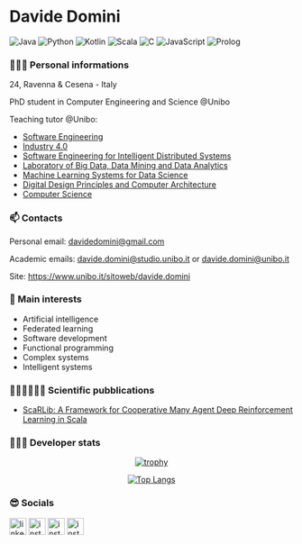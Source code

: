 # Davide Domini

![Java](https://img.shields.io/badge/Java-Fluent-red)
![Python](https://img.shields.io/badge/Python-Fluent-red)
![Kotlin](https://img.shields.io/badge/Kotlin-Good-Green)
![Scala](https://img.shields.io/badge/Scala-Good-Green)
![C](https://img.shields.io/badge/C-Good-Green)
![JavaScript](https://img.shields.io/badge/JavaScript-Good-Green)
![Prolog](https://img.shields.io/badge/Prolog-Intermediate-blue)


### 🙋🏻‍♂️ Personal informations
24, Ravenna & Cesena - Italy

PhD student in Computer Engineering and Science @Unibo

Teaching tutor @Unibo:
- [Software Engineering](https://www.unibo.it/it/didattica/insegnamenti/insegnamento/2022/466765) 
- [Industry 4.0](https://www.unibo.it/en/teaching/course-unit-catalogue/course-unit/2022/466780)
- [Software Engineering for Intelligent Distributed Systems](https://www.unibo.it/it/didattica/insegnamenti/insegnamento/2022/466765)
- [Laboratory of Big Data, Data Mining and Data Analytics](https://www.unibo.it/it/didattica/insegnamenti/insegnamento/2022/466795) 
- [Machine Learning Systems for Data Science](https://www.unibo.it/it/didattica/insegnamenti/insegnamento/2022/444067)
- [Digital Design Principles and Computer Architecture](https://www.unibo.it/it/didattica/insegnamenti/insegnamento/2021/384456)
- [Computer Science](https://www.unibo.it/it/didattica/insegnamenti/insegnamento/2021/403307)

### 📫 Contacts
Personal email: davidedomini@gmail.com 

Academic emails: davide.domini@studio.unibo.it  or  davide.domini@unibo.it

Site: https://www.unibo.it/sitoweb/davide.domini


### 🌱 Main interests
- Artificial intelligence
- Federated learning
- Software development 
- Functional programming
- Complex systems
- Intelligent systems

### 🥼👨🏻‍💻🤟🏻 Scientific pubblications

- [ScaRLib: A Framework for Cooperative Many Agent Deep Reinforcement Learning in Scala](https://link.springer.com/chapter/10.1007/978-3-031-35361-1_3) 

### 👨🏻‍💻 Developer stats

<div align="center">
 
  [![trophy](https://github-profile-trophy.vercel.app/?username=davidedomini&theme=dracula&row=1)](https://github.com/ryo-ma/github-profile-trophy)
 
 [![Top Langs](https://github-readme-stats.vercel.app/api/top-langs/?username=davidedomini&hide=TLA,Assembly,Vue,css,javascript,ANTLR,lua&theme=discord_old_blurple&bg_color=135,0F2027,203A43,2C5364&layout=compact)](https://github.com/anuraghazra/github-readme-stats)
 
</div>

### 😎 Socials

<a href="https://www.linkedin.com/in/davide-domini-3b9625175/"><img src="https://www.vectorlogo.zone/logos/linkedin/linkedin-icon.svg" width="30px" alt="linkedin"></a>
<a href="https://instagram.com/_davidedomini?igshid=YmMyMTA2M2Y="><img src="https://www.vectorlogo.zone/logos/instagram/instagram-icon.svg" width="30px" alt="instagram"></a>
<a href="https://www.facebook.com/davide.domini.7"><img src="https://www.vectorlogo.zone/logos/facebook/facebook-icon.svg" width="30px" alt="instagram"></a>
<a href="https://twitter.com/domini_davide"><img src="https://www.vectorlogo.zone/logos/twitter/twitter-icon.svg" width="30px" alt="instagram"></a>
 <!--
**davidedomini/davidedomini** is a ✨ _special_ ✨ repository because its `README.md` (this file) appears on your GitHub profile.

Here are some ideas to get you started:

- 🔭 I’m currently working on ...
- 🌱 I’m currently learning ...
- 👯 I’m looking to collaborate on ...
- 🤔 I’m looking for help with ...
- 💬 Ask me about ...
- 📫 How to reach me: ...
- 😄 Pronouns: ...
- ⚡ Fun fact: ...
-->
